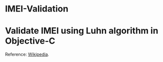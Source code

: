 # IMEI-Validation
Validate IMEI using Luhn algorithm in Objective-C
===

Reference: [Wikipedia](https://en.wikipedia.org/wiki/International_Mobile_Station_Equipment_Identity#Check_digit_computation).
